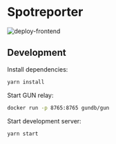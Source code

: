 # Spotreporter

![deploy-frontend](https://github.com/spotreporter/spotreporter/actions/workflows/deploy-frontend.yml/badge.svg)

## Development

Install dependencies:

```sh
yarn install
```

Start GUN relay:

```sh
docker run -p 8765:8765 gundb/gun
```

Start development server:

```sh
yarn start
```
